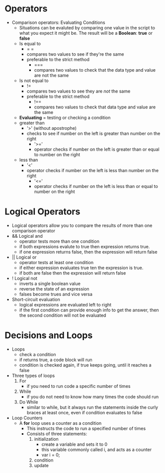 # Operators
* Comparison operators: Evaluating Conditions
    * Situations can be evaluted by comparing one value in the script to what you expect it might be.  The result will be a **Boolean**: **true** or **false**
    * Is equal to
        * = =
        * compares two values to see if they're the same
        * preferable to the strict method
            * ===
            * compares two values to check that the data type and value are not the same
    * Is not equal to
        * !=
        * compares two values to see they are *not* the same
        * preferable to the strict method
            * !==
            * compares two values to check that data type and value are the same
    * **Evaluating** = testing or checking a condition
    * greater than
        * '>' (without apostrophe)
        * checks to see if number on the left is greater than number on the right
            * '>='
            * operator checks if number on the left is greater than or equal to number on the right
    * less than
        * '<'
        * operator checks if number on the left is less than number on the right
            * '<='
            * operator checks if number on the left is less than or equal to number on the right

# Logical Operators
* Logical operators allow you to compare the results of more than one comparison operator
* && Logical and
    * operator tests more than one condition
    * if both expressions evalute to true then expression returns true.
    * if one expression returns false, then the expression will return false
* || Logical or
    * operator tests at least one condition
    * if either expression evaluates true ten the expression is true.
    * if both are false then the expression will return false
* ! Logical not
    * inverts a single boolean value
    * reverse the state of an expression
    * falses become trues and vice versa
* Short-circuit evaluation
    * logical expressions are evaluated left to right
    * if the first condition can provide enough info to get the answer, then the second condition will not be evaluated

# Decisions and Loops
* Loops
    * check a condition
    * if returns true, a code block will run
    * condition is checked again, if true keeps going, until it reaches a false
* Three types of loops
    1. For
        * if you need to run code a specific number of times
    2. While
        * if you do not need to know how many times the code should run
    3. Do While
        * similar to while, but it always run the statements inside the curly braces at least once, even if condition evaluates to false
* Loop Counters
    * A **for** loop uses a counter as a condition
        * This instructs the code to run a specified number of times
        * Consists of three statements:
            1. initialization
                * create a variable and sets it to 0
                * this variable commonly called i, and acts as a counter
                * var i = 0;
            2. condition
            3. update

